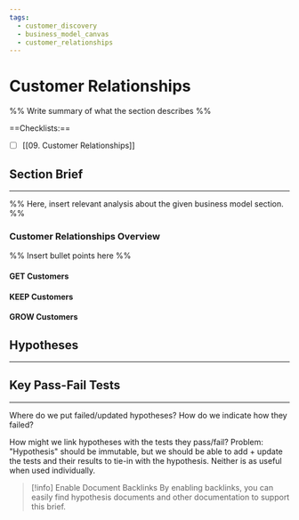 ```yaml
---
tags:
  - customer_discovery
  - business_model_canvas
  - customer_relationships
---
```

# Customer Relationships
%% Write summary of what the section describes   %%


==Checklists:==
- [ ] [[09. Customer Relationships]]
## Section Brief
---
%% Here, insert relevant analysis about the given business model section.  %%
### Customer Relationships Overview
%% Insert bullet points here %%
#### GET Customers


#### KEEP Customers


#### GROW Customers

## Hypotheses
---


## Key Pass-Fail Tests
---


Where do we put failed/updated hypotheses?
How do we indicate how they failed?

How might we link hypotheses with the tests they pass/fail?
Problem: "Hypothesis" should be immutable, but we should be able to add + update the tests and their results to tie-in with the hypothesis. Neither is as useful when used individually. 



> [!info] Enable Document Backlinks
> By enabling backlinks, you can easily find hypothesis documents and other documentation to support this brief. 

